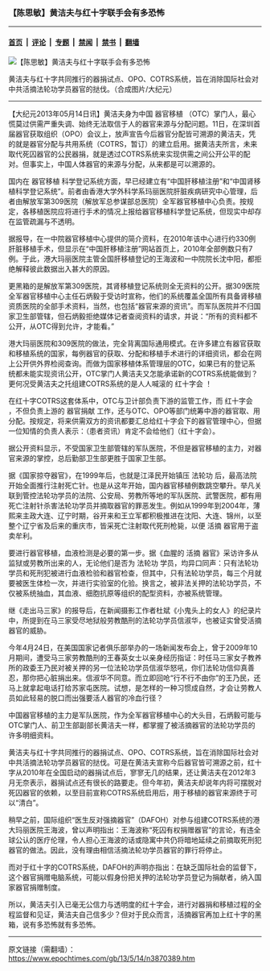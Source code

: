 ### 【陈思敏】黄洁夫与红十字联手会有多恐怖

---

#### [首页](../../../..?n3870389) &nbsp;|&nbsp; [评论](../../../../../epoch-comment?n3870389) &nbsp;|&nbsp; [专题](../../../../../epoch-special?n3870389) &nbsp;|&nbsp; [禁闻](../../../../../epoch-news?n3870389) &nbsp;|&nbsp; [禁书](../../../../../books?n3870389) &nbsp;|&nbsp; [翻墙](https://github.com/gfw-breaker/nogfw/blob/master/README.md?n3870389)


<div><img alt="【陈思敏】黄洁夫与红十字联手会有多恐怖" class="attachment-djy_600_400 size-djy_600_400 wp-post-image" src="https://i.epochtimes.com/assets/uploads/2013/05/1305142012492039.jpg"/>
<div class="caption">
 <p>
  黄洁夫与红十字共同推行的器捐试点、OPO、COTRS系统，旨在消除国际社会对中共活摘法轮功学员器官的挞伐。（合成图片/大纪元）
 </p>
</div></div><hr/><div class="post_content" id="artbody" itemprop="articleBody">
 <!-- article content begin -->
 <p>
  【大纪元2013年05月14日讯】黄洁夫身为中国
  <ok href="https://www.epochtimes.com/gb/tag/%E5%99%A8%E5%AE%98%E7%A7%BB%E6%A4%8D.html">
   器官移植
  </ok>
  （OTC）掌门人，最心慌莫过供需严重失调、始终无法取信于人的器官来源与分配问题。11日，在深圳首届器官获取组织（OPO）会议上，放声宣告今后器官分配皆可溯源的黄洁夫，凭的就是器官分配与共用系统（COTRS，暂订）的建立启用。据黄洁夫所言，未来取代死囚器官的公民器捐，就是透过COTRS系统来实现供需之间公开公平的配对。但事实上，中国人体器官的来源与分配，从来都是可以溯源的。
 </p>
 <p>
  国内在
  <ok href="https://www.epochtimes.com/gb/tag/%E5%99%A8%E5%AE%98%E7%A7%BB%E6%A4%8D.html">
   器官移植
  </ok>
  科学登记系统方面，早已经建立有“中国肝移植注册”和“中国肾移植科学登记系统”。前者由香港大学外科学系玛丽医院肝脏疾病研究中心管理，后者由解放军第309医院（解放军总参谋部总医院）全军器官移植中心负责。按规定，各移植医院应将进行手术的情况上报给器官移植科学登记系统，但现实中却存在监管疏漏与不透明。
 </p>
 <p>
  据报导，在一中院器官移植中心提供的简介资料，在2010年该中心进行约330例肝脏移植手术，但显示在“中国肝移植注册”网站首页上，2010年全部例数只有7例。于此，港大玛丽医院主管全国肝移植登记的王海波和一中院院长沈中阳，都拒绝解释彼此数据出入甚大的原因。
 </p>
 <p>
  更黑箱的是解放军第309医院，其肾移植登记系统则全无资料的公开。据309医院全军器官移植中心主任石炳毅于受访时宣称，他们的系统覆盖全国所有具备肾移植资质医院的全部手术资料，当然，也包括“器官来源的资讯”。而军队医院并不归国家卫生部管辖，但石炳毅拒绝媒体记者查阅资料的请求，并说：“所有的资料都不公开，从OTC得到允许，才能看。”
 </p>
 <p>
  港大玛丽医院和309医院的做法，完全背离国际通用模式。在许多建立有器官获取和移植系统的国家，每例器官的获取、分配和移植手术进行的详细资讯，都会在网上公开供外界检阅查询。而做为国家移植体系管理层的OTC，如果已有的登记系统都未能实现资讯公开，OTC掌门人黄洁夫又怎能承诺新的COTRS系统能做到？更何况受黄洁夫之托组建COTRS系统的是人人喊滚的
  <ok href="https://www.epochtimes.com/gb/tag/%E7%BA%A2%E5%8D%81%E5%AD%97%E4%BC%9A.html">
   红十字会
  </ok>
  ！
 </p>
 <p>
  在红十字COTRS这套体系中，OTC与卫计部负责下游的监管工作，而
  <ok href="https://www.epochtimes.com/gb/tag/%E7%BA%A2%E5%8D%81%E5%AD%97%E4%BC%9A.html">
   红十字会
  </ok>
  ，不但负责上游的
  <ok href="https://www.epochtimes.com/gb/tag/%E5%99%A8%E5%AE%98%E6%8D%90%E7%8C%AE.html">
   器官捐献
  </ok>
  工作，还与OTC、OPO等部门统筹中游的器官取、用分配。按规定，将来供需双方的资讯都要汇总给红十字会下的器官管理中心，但据一位知情的负责人表示：（患者资讯）肯定不会给他们（红十字会）。
 </p>
 <p>
  据公开资料显示，不受国家卫生部管辖的军队医院，不但是器官移植的主力，对器官来源的掌控，总后勤部卫生部更胜于国家卫生部。
 </p>
 <p>
  据《国家掠夺器官》，在1999年后，也就是江泽民开始镇压
  <ok href="https://www.epochtimes.com/gb/tag/%E6%B3%95%E8%BD%AE%E5%8A%9F.html">
   法轮功
  </ok>
  后，最高法院开始全面推行注射死亡针。也是从这年开始，国内器官移植例数跳空攀升。举凡关联到管控法轮功学员的法院、公安局、劳教所等地的军队医院、武警医院，都有用死亡注射针杀害法轮功学员并摘取器官的罪恶发生。例如从1999年到2004年，薄熙来主政大连、辽宁时期，谷开来和王立军都积极推进在沈阳、大连、锦州，以至整个辽宁省及后来的重庆市，皆采死亡注射取代死刑枪毙，以便
  <ok href="https://www.epochtimes.com/gb/tag/%E6%B4%BB%E6%91%98.html">
   活摘
  </ok>
  器官用于盗卖牟利。
 </p>
 <p>
  要进行器官移植，血液检测是必要的第一步。据《血腥的
  <ok href="https://www.epochtimes.com/gb/tag/%E6%B4%BB%E6%91%98.html">
   活摘
  </ok>
  器官》采访许多从监狱或劳教所出来的人，无论他们是否为
  <ok href="https://www.epochtimes.com/gb/tag/%E6%B3%95%E8%BD%AE%E5%8A%9F.html">
   法轮功
  </ok>
  学员，均异口同声：只有法轮功学员和死刑犯被进行血液检验和器官检查，但其中，只有法轮功学员，每三个月就要被医生体检一次，并进行实验室的化验。换言之，被非法关押的法轮功学员，不仅被系统抽血，其血液、细胞抗原等组织的配型资料，亦被系统管理。
 </p>
 <p>
  继《走出马三家》的报导后，在新闻摄影工作者杜斌《小鬼头上的女人》的纪录片中，所提到在马三家受尽地狱般劳教酷刑的法轮功学员信淑华，也被证实曾受活摘器官的威胁。
 </p>
 <p>
  今年4月24日，在美国国家记者俱乐部举办的一场新闻发布会上，曾于2009年10月期间，遭受马三家劳教酷刑的王春英女士以亲身经历指证：时任马三家女子教养所的政委王乃民对被关押的另一位法轮功学员信淑华怒吼，你们法轮功信仰真善忍，那你把心脏捐出来。信淑华不同意。而立即回呛“行不行不由你”的王乃民，还马上就拿起电话打给苏家屯医院。试想，是怎样的一种习惯成自然，才会让劳教人员如此轻易的脱口而出强要活人器官的冷血行径？
 </p>
 <p>
  中国器官移植的主力是军队医院，作为全军器官移植中心的大头目，石炳毅可能与OTC掌门人、前卫生部副部长黄洁夫一样，都掌握了被活摘器官的法轮功学员的许多明细资料。
 </p>
 <p>
  黄洁夫与红十字共同推行的器捐试点、OPO、COTRS系统，旨在消除国际社会对中共活摘法轮功学员器官的挞伐。可是在黄洁夫宣称今后器官皆可溯源之前，红十字从2010年在全国启动的器捐试点后，寥寥无几的结果，还让黄洁夫在2012年3月无奈表示，器捐试点还有很长的路要走。但今年初，黄洁夫却说年内将可摆脱对死囚器官的依赖，以至目前宣称COTRS系统启用后，用于移植的器官来源终于可以“清白”。
 </p>
 <p>
  稍早之前，国际组织“医生反对强摘器官”（DAFOH）对参与组建COTRS系统的港大玛丽医院王海波，曾以声明指出：王海波称“死囚有权捐赠器官”的言论，有违全球公认的医疗伦理，令人担心王海波的话或隐寓中共仍将暗地延续之前摘取死刑犯器官的做法。因此，没有理由相信活摘法轮功学员器官的罪行将停止。
 </p>
 <p>
  而对于红十字的COTRS系统，DAFOH的声明亦指出：在缺乏国际社会的监督下，这个器官捐赠电脑系统，可能以假身份把关押的法轮功学员登记为捐献者，纳入国家器官捐赠制度。
 </p>
 <p>
  所以，黄洁夫引入已毫无公信力与透明度的红十字会，进行对器捐和移植过程的全程监督和见证，黄洁夫自己信多少？但对于民众而言，活摘器官再加上红十字的黑箱，说有多恐怖就有多恐怖。
 </p>
 <!-- article content end -->
 <div id="below_article_ad">
 </div>
</div>


---

原文链接（需翻墙）：https://www.epochtimes.com/gb/13/5/14/n3870389.htm